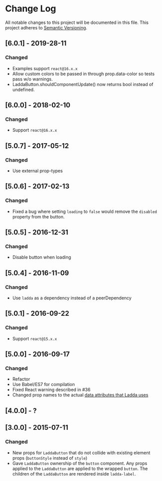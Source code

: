 # Change Log
All notable changes to this project will be documented in this file.
This project adheres to [Semantic Versioning](http://semver.org/).

## [6.0.1] - 2019-28-11

### Changed

- Examples support `react@16.x.x`
- Allow custom colors to be passed in through prop.data-color so tests pass w/o warnings.
- LaddaButton.shouldComponentUpdate() now returns bool instead of undefined.

## [6.0.0] - 2018-02-10

### Changed
- Support `react@16.x.x`

## [5.0.7] - 2017-05-12
### Changed
- Use external prop-types

## [5.0.6] - 2017-02-13
### Changed
- Fixed a bug where setting `loading` to `false` would remove the `disabled` property from the button.

## [5.0.5] - 2016-12-31
### Changed
- Disable button when loading

## [5.0.4] - 2016-11-09
### Changed
- Use `ladda` as a dependency instead of a peerDependency

## [5.0.1] - 2016-09-22
### Changed
- Support `react@15.x.x`

## [5.0.0] - 2016-09-17
### Changed
- Refactor
- Use Babel/ES7 for compilation
- Fixed React warning described in #36
- Changed prop names to the actual [data attributes that Ladda uses](https://github.com/hakimel/Ladda#html)

## [4.0.0] - ?

## [3.0.0] - 2015-07-11
### Changed
- New props for `LaddaButton` that do not collide with existing element props (`buttonStyle` instead of `style`)
- Gave `LaddaButton` ownership of the `button` component. Any props applied to the `LaddaButton` are applied to the wrapped `button`. The children of the `LaddaButton` are rendered inside `ladda-label`.
